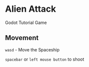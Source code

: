# Alien Attack
 Godot Tutorial Game

## Movement

`wasd` - Move the Spaceship

`spacebar` or `left mouse button` to shoot
